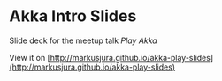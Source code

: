 # Akka Intro Slides

Slide deck for the meetup talk *Play Akka*

View it on [http://markusjura.github.io/akka-play-slides](http://markusjura.github.io/akka-play-slides)
